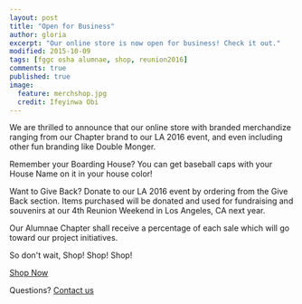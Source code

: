 ```yaml
---
layout: post
title: "Open for Business"
author: gloria
excerpt: "Our online store is now open for business! Check it out."
modified: 2015-10-09
tags: [fggc osha alumnae, shop, reunion2016]
comments: true
published: true
image:
  feature: merchshop.jpg
  credit: Ifeyinwa Obi 
---
```


We are thrilled to announce that our online store with branded merchandize ranging from our Chapter brand to our LA 2016 event, and even including other fun branding like Double Monger. 

Remember your Boarding House? You can get baseball caps with your House Name on it in your house color!

Want to Give Back? Donate to our LA 2016 event by ordering from the Give Back section. Items purchased will be donated and used for fundraising and souvenirs at our 4th Reunion Weekend in Los Angeles, CA next year.

Our Alumnae Chapter shall receive a percentage of each sale which will go toward our project initiatives.

So don't wait, Shop! Shop! Shop! 

<div markdown="0"><a href="http://www.cafepress.com/fggcoshaalumnaeuccshop" class="btn btn-info">Shop Now</a></div>

Questions? [Contact us](mailto:shop@alumnae.fggconitsha.com)